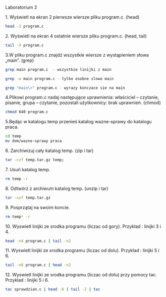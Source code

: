 Laboratorium 2

1\. Wyświetl na ekran 2 pierwsze wiersze pliku program.c. (head)
```sh
head -2 program.c
```
2\. Wyświetl na ekran 4 ostatnie wiersze pliku program.c. (head, tail)
```sh
tail -4 program.c
```
3\.W pliku program.c znajdź wszystkie wiersze z wystąpieniem słowa „main”. (grep)
```sh
grep main program.c  - wszystkie linijki z main

grep -w main program.c - tylko osobne slowo main

grep "main\>" program.c - wyrazy konczace sie na main
```
4\.Plikowi program.c nadaj następujące uprawnienia: właściciel – czytanie, pisanie, grupa – czytanie, pozostali użytkownicy: brak uprawnień. (chmod)
```sh
chmod 640 program.c
```
5\.Będąc w katalogu temp przenieś katalog wazne-sprawy do katalogu praca.
```sh
cd temp
mv dom/wazne-sprawy praca
```
6\. Zarchiwizuj cały katalog temp. (zip i tar)
```sh
tar -czf temp.tar.gz temp;
```
7\. Usuń katalog temp.
```sh
rm temp -r
```
8\. Odtwórz z archiwum katalog temp. (unzip i tar)
```sh
tar -xzf temp.tar.gz
```
9\. Posprzątaj na swoim koncie.
```sh
rm temp* -r
```
10\. Wyswietl linijki ze srodka programu (liczac od gory). Przyklad : linijki 3 i 4.

```sh
head -n4 program.c | tail -n2
```
11\. Wyswietl linijki ze srodka programu (liczac od dolu). Przyklad : linijki 5 i 6.
```sh
tail -n6 program.c | head -n2
```
12\. Wyswietl linijki ze srodka programu (liczac od dolu) przy pomocy tac. Przyklad : linijki 5 i 6.
```sh
tac sprawdzian.c | head -6 | tail -2 | tac
```
